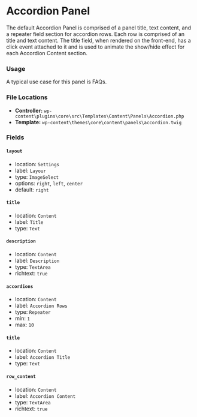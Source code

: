 # Accordion Panel

The default Accordion Panel is comprised of a panel title, text content, and a repeater field section for accordion rows. Each row is comprised of an title and text content. The title field, when rendered on the front-end, has a click event attached to it and is used to animate the show/hide effect for each Accordion Content section.

### Usage

A typical use case for this panel is FAQs.

### File Locations

* **Controller:** `wp-content\plugins\core\src\Templates\Content\Panels\Accordion.php`
* **Template:** `wp-content\themes\core\content\panels\accordion.twig`

### Fields

#### `layout`
* location: `Settings`
* label: `Layour`
* type: `ImageSelect`
* options: `right`, `left`, `center`
* default: `right`

#### `title`
* location: `Content`
* label: `Title`
* type: `Text`

#### `description`
* location: `Content`
* label: `Description`
* type: `TextArea`
* richtext: `true`

#### `accordions`
* location: `Content`
* label: `Accordion Rows`
* type: `Repeater`
* min: `1`
* max: `10`

#### `title`
* location: `Content`
* label: `Accordion Title`
* type: `Text`

#### `row_content`
* location: `Content`
* label: `Accordion Content`
* type: `TextArea`
* richtext: `true`

